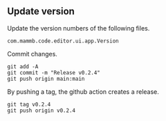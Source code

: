 
## Update version

Update the version numbers of the following files.

```
com.mammb.code.editor.ui.app.Version
```

Commit changes.

```shell
git add -A
git commit -m "Release v0.2.4"
git push origin main:main
```

By pushing a tag, the github action creates a release.

```shell
git tag v0.2.4
git push origin v0.2.4
```

